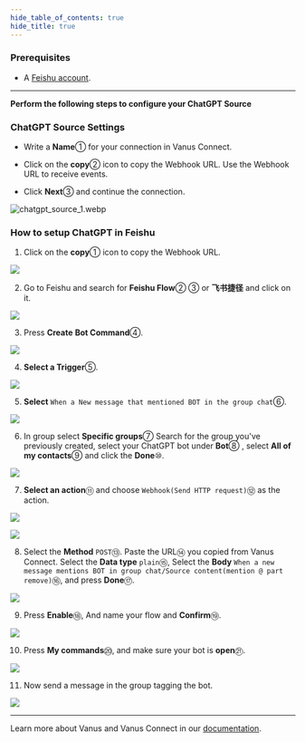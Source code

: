 ```yaml
--- 
hide_table_of_contents: true
hide_title: true
---
```


### Prerequisites

- A [Feishu account](https://www.feishu.cn).

---
 
**Perform the following steps to configure your ChatGPT Source**

### ChatGPT Source Settings

- Write a **Name**① for your connection in Vanus Connect.

- Click on the **copy**② icon to copy the Webhook URL. Use the Webhook URL to receive events.

- Click **Next**③ and continue the connection.

![chatgpt_source_1.webp](images/chatgpt_source_1.webp)


### How to setup ChatGPT in Feishu

1.   Click on the **copy**① icon to copy the Webhook URL.

![](images/cloud_feishu_10.webp)

2.  Go to Feishu and search for **Feishu Flow**② ③ or **飞书捷径** and click on it.

![](images/cloud_feishu_11.webp)

3.  Press **Create** **Bot Command**④.

![](images/cloud_feishu_12.webp)

4.  **Select a Trigger**⑤.

![](images/cloud_feishu_13.webp)

5.  **Select** `When a New message that mentioned BOT in the group chat`⑥.

![](images/cloud_feishu_14.webp)

6.  In group select **Specific groups**⑦ Search for the group you've previously created, select your ChatGPT bot under **Bot**⑧ , select **All of my contacts**⑨ and click the **Done**⑩.

![](images/cloud_feishu_15.webp)

7.  **Select an action**⑪  and choose `Webhook(Send HTTP request)`⑫ as the action.

![](images/cloud_feishu_16.webp)

![](images/cloud_feishu_17.webp)

8.  Select the **Method** `POST`⑬. Paste the URL⑭ you copied from Vanus Connect. Select the **Data type** `plain`⑮, Select the **Body** `When a new message mentions BOT in group chat/Source content(mention @ part remove)`⑯, and press **Done**⑰.&#x20;

![](images/cloud_feishu_18.webp)

9.  Press **Enable**⑱, And name your flow and **Confirm**⑲.

![](images/cloud_feishu_19.webp)

10. Press **My commands**⑳, and make sure your bot is **open**㉑.

![](images/cloud_feishu_20.webp)

11. Now send a message in the group tagging the bot.

![](images/cloud_feishu_21.webp)

---

Learn more about Vanus and Vanus Connect in our [documentation](https://docs.vanus.ai).
